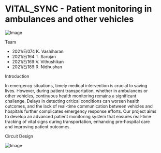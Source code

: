 # VITAL_SYNC  - Patient monitoring in ambulances and other vehicles

![Image](https://github.com/user-attachments/assets/166f3bce-46ba-4ed7-94f2-e914d0d95385)

Team

- 2021/E/074    K. Vashiharan
- 2021/E/164    T. Sarujan
- 2021/E/169    V. Vithushikan
- 2021/E/189    R. Nidhushan


Introduction

In emergency situations, timely medical intervention is crucial to saving lives. However, during patient transportation, whether in ambulances or other vehicles, continuous health monitoring remains a significant challenge. Delays in detecting critical conditions can worsen health outcomes, and the lack of real-time communication between vehicles and hospitals further complicates emergency response efforts. Our project aims to develop an advanced patient monitoring system that ensures real-time tracking of vital signs during transportation, enhancing pre-hospital care and improving patient outcomes.

Circuit Design

![Image](https://github.com/user-attachments/assets/f980bf9c-bf17-4a1c-9375-d3d18e92a521)

